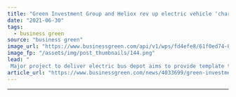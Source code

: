```yaml
---
title: "Green Investment Group and Heliox rev up electric vehicle 'charging-as-a-service' offer"
date: "2021-06-30"
tags: 
  - business green
source: "business green"
image_url: "https://www.businessgreen.com/api/v1/wps/fd4efe8/61f0ed74-8311-4dba-9242-79da607d12fe/4/Arrival-First-Bus-bus-stop-185x114.png"
image_fp: "/assets/img/post_thumbnails/144.png"
lead: "
 Major project to deliver electric bus depot aims to provide template that could be replicated across Europe ..."
article_url: "https://www.businessgreen.com/news/4033699/green-investment-group-heliox-rev-electric-vehicle-charging-service-offer"
---
```


---
